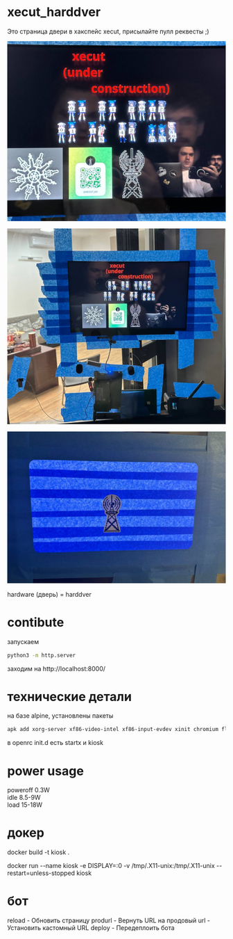 # xecut_harddver

Это страница двери в хакспейс xecut, присылайте пулл реквесты ;)

<img src="./docs/detailed.jpg"></img><br/>

<img src="./docs/pano.jpg"></img><br/>

<img src="./docs/back.jpg"></img><br/>

hardware (дверь) = harddver

# contibute

запускаем

```bash
python3 -m http.server
```

заходим на http://localhost:8000/

# технические детали

на базе alpine, установлены пакеты  

```bash
apk add xorg-server xf86-video-intel xf86-input-evdev xinit chromium fluxbox
```

в openrc init.d есть startx и kiosk

# power usage

poweroff 0.3W  
idle 8.5-9W  
load 15-18W  

# докер

docker build -t kiosk .

docker run --name kiosk -e DISPLAY=:0 -v /tmp/.X11-unix:/tmp/.X11-unix --restart=unless-stopped kiosk

# бот

reload - Обновить страницу
produrl - Вернуть URL на продовый
url - Установить кастомный URL
deploy - Передеплоить бота